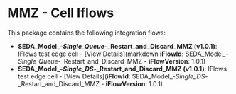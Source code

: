 # MMZ - Cell Iflows

This package contains the following integration flows:

- **SEDA_Model_-_Single_Queue_-_Restart_and_Discard_MMZ (v1.0.1)**: IFlows test edge cell - [View Details](markdown
**iFlowId**: SEDA_Model_-_Single_Queue_-_Restart_and_Discard_MMZ - **iFlowVersion**: 1.0.1)
- **SEDA_Model_-_Single_DS_-_Restart_and_Discard_MMZ (v1.0.1)**: IFlows test edge cell - [View Details](**iFlowId**: SEDA_Model_-_Single_DS_-_Restart_and_Discard_MMZ - **iFlowVersion**: 1.0.1)
